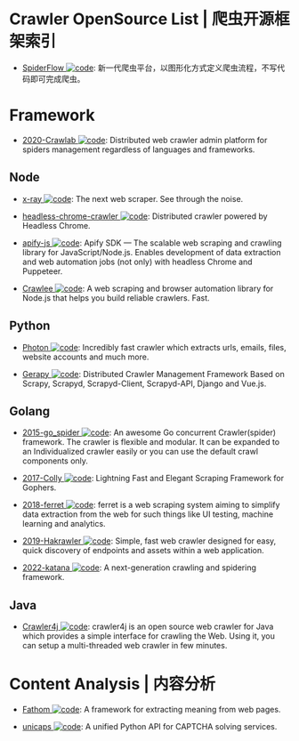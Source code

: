 # Crawler OpenSource List | 爬虫开源框架索引

- [SpiderFlow ![code](https://shorturl.at/dlxyK)](https://github.com/ssssssss-team/spider-flow): 新一代爬虫平台，以图形化方式定义爬虫流程，不写代码即可完成爬虫。

# Framework

- [2020-Crawlab ![code](https://shorturl.at/dlxyK)](https://github.com/crawlab-team/crawlab): Distributed web crawler admin platform for spiders management regardless of languages and frameworks.

## Node

- [x-ray ![code](https://shorturl.at/dlxyK)](https://github.com/lapwinglabs/x-ray): The next web scraper. See through the <html> noise.

- [headless-chrome-crawler ![code](https://shorturl.at/dlxyK)](https://github.com/yujiosaka/headless-chrome-crawler): Distributed crawler powered by Headless Chrome.

- [apify-js ![code](https://shorturl.at/dlxyK)](https://github.com/apify/apify-js): Apify SDK — The scalable web scraping and crawling library for JavaScript/Node.js. Enables development of data extraction and web automation jobs (not only) with headless Chrome and Puppeteer.

- [Crawlee ![code](https://shorturl.at/dlxyK)](https://github.com/apify/crawlee): A web scraping and browser automation library for Node.js that helps you build reliable crawlers. Fast.

## Python

- [Photon ![code](https://shorturl.at/dlxyK)](https://github.com/s0md3v/Photon): Incredibly fast crawler which extracts urls, emails, files, website accounts and much more.

- [Gerapy ![code](https://shorturl.at/dlxyK)](https://github.com/Gerapy/Gerapy): Distributed Crawler Management Framework Based on Scrapy, Scrapyd, Scrapyd-Client, Scrapyd-API, Django and Vue.js.

## Golang

- [2015-go_spider ![code](https://shorturl.at/dlxyK)](https://github.com/hu17889/go_spider): An awesome Go concurrent Crawler(spider) framework. The crawler is flexible and modular. It can be expanded to an Individualized crawler easily or you can use the default crawl components only.

- [2017-Colly ![code](https://shorturl.at/dlxyK)](https://github.com/asciimoo/colly): Lightning Fast and Elegant Scraping Framework for Gophers.

- [2018-ferret ![code](https://shorturl.at/dlxyK)](https://github.com/MontFerret/ferret): ferret is a web scraping system aiming to simplify data extraction from the web for such things like UI testing, machine learning and analytics.

- [2019-Hakrawler ![code](https://shorturl.at/dlxyK)](https://github.com/hakluke/hakrawler): Simple, fast web crawler designed for easy, quick discovery of endpoints and assets within a web application.

- [2022-katana ![code](https://shorturl.at/dlxyK)](https://github.com/projectdiscovery/katana): A next-generation crawling and spidering framework.

## Java

- [Crawler4j ![code](https://shorturl.at/dlxyK)](https://github.com/yasserg/crawler4j): crawler4j is an open source web crawler for Java which provides a simple interface for crawling the Web. Using it, you can setup a multi-threaded web crawler in few minutes.

# Content Analysis | 内容分析

- [Fathom ![code](https://shorturl.at/dlxyK)](https://github.com/mozilla/fathom): A framework for extracting meaning from web pages.

- [unicaps ![code](https://shorturl.at/dlxyK)](https://github.com/sergey-scat/unicaps): A unified Python API for CAPTCHA solving services.
